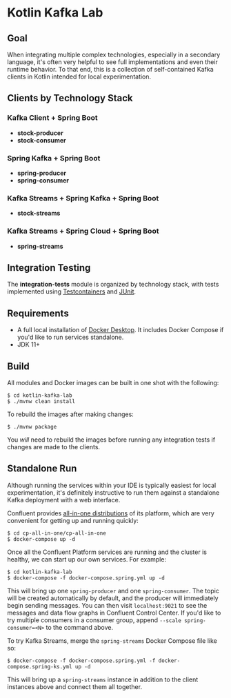 # Kotlin Kafka Lab

## Goal

When integrating multiple complex technologies, especially in a secondary language, it's often very helpful to see full implementations and even their runtime behavior. To that end, this is a collection of self-contained Kafka clients in Kotlin intended for local experimentation.

## Clients by Technology Stack

### Kafka Client + Spring Boot

* **stock-producer**
* **stock-consumer**

### Spring Kafka + Spring Boot

* **spring-producer**
* **spring-consumer**

### Kafka Streams + Spring Kafka + Spring Boot

* **stock-streams**

### Kafka Streams + Spring Cloud + Spring Boot

* **spring-streams**

## Integration Testing
The **integration-tests** module is organized by technology stack, with tests implemented using [Testcontainers](https://testcontainers.org) and [JUnit](https://junit.org).

## Requirements

* A full local installation of [Docker Desktop](https://www.docker.com/products/docker-desktop). It includes Docker Compose if you'd like to run services standalone.
* JDK 11+

## Build

All modules and Docker images can be built in one shot with the following:

```shell
$ cd kotlin-kafka-lab
$ ./mvnw clean install
```

To rebuild the images after making changes:

```shell
$ ./mvnw package
```

You _will_ need to rebuild the images before running any integration tests if changes are made to the clients.

## Standalone Run

Although running the services within your IDE is typically easiest for local experimentation, it's definitely instructive to run them against a standalone Kafka deployment with a web interface.

Confluent provides [all-in-one distributions](https://github.com/confluentinc/cp-all-in-one) of its platform, which are very convenient for getting up and running quickly:

```shell
$ cd cp-all-in-one/cp-all-in-one
$ docker-compose up -d
```

Once all the Confluent Platform services are running and the cluster is healthy, we can start up our own services. For example:

```shell
$ cd kotlin-kafka-lab
$ docker-compose -f docker-compose.spring.yml up -d
```

This will bring up one `spring-producer` and one `spring-consumer`. The topic will be created automatically by default, and the producer will immediately begin sending messages. You can then visit `localhost:9021` to see the messages and data flow graphs in Confluent Control Center. If you'd like to try multiple consumers in a consumer group, append `--scale spring-consumer=<N>` to the command above.

To try Kafka Streams, merge the `spring-streams` Docker Compose file like so:

```shell
$ docker-compose -f docker-compose.spring.yml -f docker-compose.spring-ks.yml up -d
```

This will bring up a `spring-streams` instance in addition to the client instances above and connect them all together.
